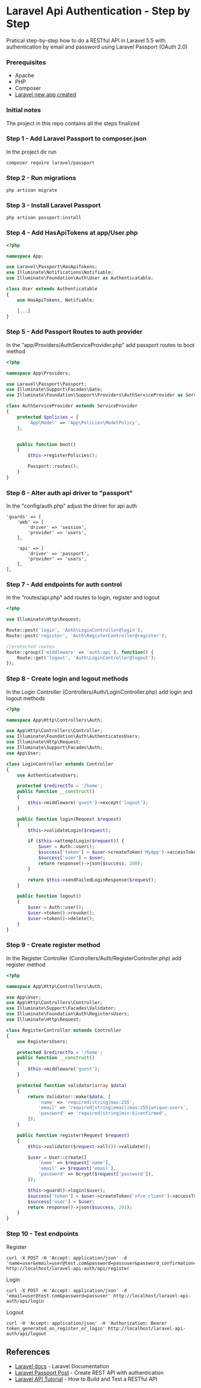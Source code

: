 # Laravel Api Authentication - Step by Step
Pratical step-by-step how to do a RESTful API in Laravel 5.5 with authentication by email and password using Laravel Passport (OAuth 2.0)

### Prerequisites
* Apache
* PHP
* Composer
* [Laravel new app created](https://github.com/cantellir/laravel-new-app)

### Initial notes
The project in this repo contains all the steps finalized

### Step 1 - Add Laravel Passport to composer.json
In the project dir run
```
composer require laravel/passport
```

### Step 2 - Run migrations
```
php artisan migrate
```

### Step 3 - Install Laravel Passport
```
php artisan passport:install
```

### Step 4 - Add HasApiTokens at app/User.php
```php
<?php

namespace App;

use Laravel\Passport\HasApiTokens;
use Illuminate\Notifications\Notifiable;
use Illuminate\Foundation\Auth\User as Authenticatable;

class User extends Authenticatable
{
    use HasApiTokens, Notifiable;

    [...]    
}
```

### Step 5 - Add Passport Routes to auth provider
In the "app/Providers/AuthServiceProvider.php" add passport routes to boot method
```php
<?php

namespace App\Providers;

use Laravel\Passport\Passport;
use Illuminate\Support\Facades\Gate;
use Illuminate\Foundation\Support\Providers\AuthServiceProvider as ServiceProvider;

class AuthServiceProvider extends ServiceProvider
{
    protected $policies = [
        'App\Model' => 'App\Policies\ModelPolicy',
    ];


    public function boot()
    {
        $this->registerPolicies();

        Passport::routes();
    }
}
```

### Step 6 - Alter auth api driver to "passport"
In the "config/auth.php" adjust the driver for api auth
```
'guards' => [
    'web' => [
        'driver' => 'session',
        'provider' => 'users',
    ],

    'api' => [
        'driver' => 'passport',
        'provider' => 'users',
    ],
],
```

### Step 7 - Add endpoints for auth control
In the "routes/api.php" add routes to login, register and logout
```php
<?php

use Illuminate\Http\Request;

Route::post('login', 'Auth\LoginController@login');
Route::post('register', 'Auth\RegisterController@register');

//protected routes
Route::group(['middleware' => 'auth:api'], function() {
    Route::get('logout', 'Auth\LoginController@logout');
});

```

### Step 8 - Create login and logout methods
In the Login Controller (Controllers/Auth/LoginController.php) add login and logout methods
```php
<?php

namespace App\Http\Controllers\Auth;

use App\Http\Controllers\Controller;
use Illuminate\Foundation\Auth\AuthenticatesUsers;
use Illuminate\Http\Request;
use Illuminate\Support\Facades\Auth;
use App\User;

class LoginController extends Controller
{
    use AuthenticatesUsers;

    protected $redirectTo = '/home';
    public function __construct()
    {
        $this->middleware('guest')->except('logout');
    }

    public function login(Request $request)
    {
        $this->validateLogin($request);

        if ($this->attemptLogin($request)) {
            $user = Auth::user();
            $success['token'] = $user->createToken('MyApp')->accessToken;
            $success['user'] = $user;
            return response()->json($success, 200);
        }

        return $this->sendFailedLoginResponse($request);
    }

    public function logout()
    {
        $user = Auth::user();
        $user->token()->revoke();
        $user->token()->delete();
    }
}

```

### Step 9 - Create register method
In the Register Controller (Controllers/Auth/RegisterController.php) add register method
```php
<?php

namespace App\Http\Controllers\Auth;

use App\User;
use App\Http\Controllers\Controller;
use Illuminate\Support\Facades\Validator;
use Illuminate\Foundation\Auth\RegistersUsers;
use Illuminate\Http\Request;

class RegisterController extends Controller
{
    use RegistersUsers;

    protected $redirectTo = '/home';
    public function __construct()
    {
        $this->middleware('guest');
    }

    protected function validator(array $data)
    {
        return Validator::make($data, [
            'name' => 'required|string|max:255',
            'email' => 'required|string|email|max:255|unique:users',
            'password' => 'required|string|min:6|confirmed',
        ]);
    }

    public function register(Request $request)
    {
        $this->validator($request->all())->validate();

        $user = User::create([
            'name' => $request['name'],
            'email' => $request['email'],
            'password' => bcrypt($request['password']),
        ]);

        $this->guard()->login($user);
        $success['token'] = $user->createToken('nfce_client')->accessToken;
        $success['user'] = $user;        
        return response()->json($success, 201);
    }
}

```

### Step 10 - Test endpoints
Register
```
curl -X POST -H 'Accept: application/json' -d 'name=user&email=user@test.com&password=passuser&password_confirmation=passuser' http://localhost/laravel-api-auth/api/register

```

Login
```
curl -X POST -H 'Accept: application/json' -d 'email=user@test.com&password=passuser' http://localhost/laravel-api-auth/api/login
```

Logout
```
curl -H 'Accept: application/json' -H 'Authorization: Bearer token_generated_on_register_or_login' http://localhost/laravel-api-auth/api/logout
```

## References
* [Laravel docs](https://laravel.com/docs/5.5) - Laravel Documentation
* [Laravel Passport Post](https://laravelcode.com/post/laravel-passport-create-rest-api-with-authentication) - Create REST API with authentication
* [Laravel API Tutorial](https://www.toptal.com/laravel/restful-laravel-api-tutorial) - How to Build and Test a RESTful API